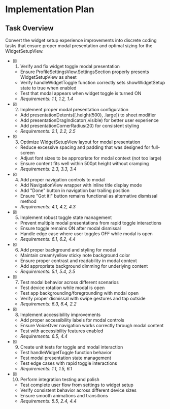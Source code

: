# Implementation Plan

## Task Overview
Convert the widget setup experience improvements into discrete coding tasks that ensure proper modal presentation and optimal sizing for the WidgetSetupView.

- [x] 1. Verify and fix widget toggle modal presentation
  - Ensure ProfileSettingsView.SettingsSection properly presents WidgetSetupView as sheet
  - Verify handleWidgetToggle function correctly sets showWidgetSetup state to true when enabled
  - Test that modal appears when widget toggle is turned ON
  - _Requirements: 1.1, 1.2, 1.4_

- [x] 2. Implement proper modal presentation configuration
  - Add presentationDetents([.height(500), .large]) to sheet modifier
  - Add presentationDragIndicator(.visible) for better user experience
  - Add presentationCornerRadius(20) for consistent styling
  - _Requirements: 2.1, 2.2, 2.5_

- [x] 3. Optimize WidgetSetupView layout for modal presentation
  - Reduce excessive spacing and padding that was designed for full-screen
  - Adjust font sizes to be appropriate for modal context (not too large)
  - Ensure content fits well within 500pt height without cramping
  - _Requirements: 2.3, 3.3, 3.4_

- [x] 4. Add proper navigation controls to modal
  - Add NavigationView wrapper with inline title display mode
  - Add "Done" button in navigation bar trailing position
  - Ensure "Got it!" button remains functional as alternative dismissal method
  - _Requirements: 4.1, 4.2, 4.3_

- [x] 5. Implement robust toggle state management
  - Prevent multiple modal presentations from rapid toggle interactions
  - Ensure toggle remains ON after modal dismissal
  - Handle edge case where user toggles OFF while modal is open
  - _Requirements: 6.1, 6.2, 4.4_

- [x] 6. Add proper background and styling for modal
  - Maintain cream/yellow sticky note background color
  - Ensure proper contrast and readability in modal context
  - Add appropriate background dimming for underlying content
  - _Requirements: 5.1, 5.4, 2.5_

- [x] 7. Test modal behavior across different scenarios
  - Test device rotation while modal is open
  - Test app backgrounding/foregrounding with modal open
  - Verify proper dismissal with swipe gestures and tap outside
  - _Requirements: 6.3, 6.4, 2.2_

- [x] 8. Implement accessibility improvements
  - Add proper accessibility labels for modal controls
  - Ensure VoiceOver navigation works correctly through modal content
  - Test with accessibility features enabled
  - _Requirements: 6.5, 4.4_

- [x] 9. Create unit tests for toggle and modal interaction
  - Test handleWidgetToggle function behavior
  - Test modal presentation state management
  - Test edge cases with rapid toggle interactions
  - _Requirements: 1.1, 1.5, 6.1_

- [x] 10. Perform integration testing and polish
  - Test complete user flow from settings to widget setup
  - Verify consistent behavior across different device sizes
  - Ensure smooth animations and transitions
  - _Requirements: 5.5, 2.4, 4.4_